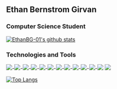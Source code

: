 ## Ethan Bernstrom Girvan
### Computer Science Student

[![EthanBG-01's github stats](https://github-readme-stats.vercel.app/api?username=EthanBG-01)](https://github.com/EthanBG-01/github-readme-stats)

### Technologies and Tools
<img src="https://img.shields.io/static/v1?message=Java&logo=java&style=flat-square&labelColor=blue&color=blue&logoColor=white&label=%20"/>-<img src="https://img.shields.io/static/v1?message=C&logo=C&style=flat-square&labelColor=blue&color=blue&logoColor=white&label=%20"/>-<img src="https://img.shields.io/static/v1?message=Python&logo=Python&style=flat-square&labelColor=blue&color=blue&logoColor=white&label=%20"/>-<img src="https://img.shields.io/static/v1?message=React&logo=React&style=flat-square&labelColor=blue&color=blue&logoColor=white&label=%20"/>-<img src="https://img.shields.io/static/v1?message=Git&logo=Git&style=flat-square&labelColor=blue&color=blue&logoColor=white&label=%20"/>-<img src="https://img.shields.io/static/v1?message=Insomnia&logo=Insomnia&style=flat-square&labelColor=blue&color=blue&logoColor=white&label=%20"/>-<img src="https://img.shields.io/static/v1?message=HTML&logo=HTML5&style=flat-square&labelColor=blue&color=blue&logoColor=white&label=%20"/>-<img src="https://img.shields.io/static/v1?message=CSS&logo=CSS3&style=flat-square&labelColor=blue&color=blue&logoColor=white&label=%20"/>-<img src="https://img.shields.io/static/v1?message=Javascript&logo=Javascript&style=flat-square&labelColor=blue&color=blue&logoColor=white&label=%20"/>-<img src="https://img.shields.io/static/v1?message=Nodejs&logo=Node.js&style=flat-square&labelColor=blue&color=blue&logoColor=white&label=%20"/>-<img src="https://img.shields.io/static/v1?message=MongoDB&logo=MongoDB&style=flat-square&labelColor=blue&color=blue&logoColor=white&label=%20"/>-<img src="https://img.shields.io/static/v1?message=SQLite&logo=SQLite&style=flat-square&labelColor=blue&color=blue&logoColor=white&label=%20"/>
<img src="https://img.shields.io/static/v1?message=Android Studio&logo=Android&style=flat-square&labelColor=blue&color=blue&logoColor=white&label=%20"/>

[![Top Langs](https://github-readme-stats.vercel.app/api/top-langs/?username=EthanBG-01&layout=compact)](https://github.com/EthanBG-01/github-readme-stats)
